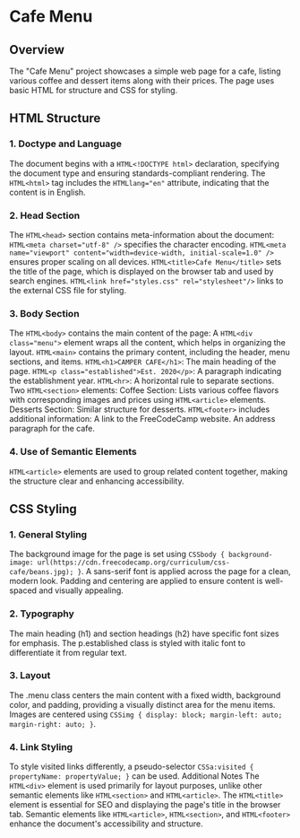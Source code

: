 # Cafe Menu

## Overview
The "Cafe Menu" project showcases a simple web page for a cafe, listing various coffee and dessert items along with their prices. The page uses basic HTML for structure and CSS for styling.

## HTML Structure
### 1. Doctype and Language
The document begins with a ```HTML<!DOCTYPE html>``` declaration, specifying the document type and ensuring standards-compliant rendering.
The ```HTML<html>``` tag includes the ```HTMLlang="en"``` attribute, indicating that the content is in English.

### 2. Head Section
The ```HTML<head>``` section contains meta-information about the document:
```HTML<meta charset="utf-8" />``` specifies the character encoding.
```HTML<meta name="viewport" content="width=device-width, initial-scale=1.0" />``` ensures proper scaling on all devices.
```HTML<title>Cafe Menu</title>``` sets the title of the page, which is displayed on the browser tab and used by search engines.
```HTML<link href="styles.css" rel="stylesheet"/>``` links to the external CSS file for styling.

### 3. Body Section
The ```HTML<body>``` contains the main content of the page:
A ```HTML<div class="menu">``` element wraps all the content, which helps in organizing the layout.
```HTML<main>``` contains the primary content, including the header, menu sections, and items.
```HTML<h1>CAMPER CAFE</h1>```: The main heading of the page.
```HTML<p class="established">Est. 2020</p>```: A paragraph indicating the establishment year.
```HTML<hr>```: A horizontal rule to separate sections.
Two ```HTML<section>``` elements:
Coffee Section: Lists various coffee flavors with corresponding images and prices using ```HTML<article>``` elements.
Desserts Section: Similar structure for desserts.
```HTML<footer>``` includes additional information:
A link to the FreeCodeCamp website.
An address paragraph for the cafe.
  
### 4. Use of Semantic Elements
```HTML<article>``` elements are used to group related content together, making the structure clear and enhancing accessibility.


## CSS Styling

### 1. General Styling
The background image for the page is set using ```CSSbody { background-image: url(https://cdn.freecodecamp.org/curriculum/css-cafe/beans.jpg); }```.
A sans-serif font is applied across the page for a clean, modern look.
Padding and centering are applied to ensure content is well-spaced and visually appealing.

### 2. Typography
The main heading (h1) and section headings (h2) have specific font sizes for emphasis.
The p.established class is styled with italic font to differentiate it from regular text.

### 3. Layout
The .menu class centers the main content with a fixed width, background color, and padding, providing a visually distinct area for the menu items.
Images are centered using ```CSSimg { display: block; margin-left: auto; margin-right: auto; }```.

### 4. Link Styling
To style visited links differently, a pseudo-selector ```CSSa:visited { propertyName: propertyValue; }``` can be used.
Additional Notes
The ```HTML<div>``` element is used primarily for layout purposes, unlike other semantic elements like ```HTML<section>``` and ```HTML<article>```.
The ```HTML<title>``` element is essential for SEO and displaying the page's title in the browser tab.
Semantic elements like ```HTML<article>```, ```HTML<section>```, and ```HTML<footer>``` enhance the document's accessibility and structure.
